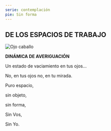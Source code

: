 ```yaml
---
serie: contemplación
pie: Sin forma
---
```


## DE LOS ESPACIOS DE TRABAJO


![Ojo caballo](/foto/P1410239.webp)


**DINÁMICA DE AVERIGUACIÓN**

Un estado de vaciamiento en tus ojos…

No, en tus ojos no, en tu mirada.

Puro espacio,

sin objeto,

sin forma,

Sin Vos,

Sin Yo.
